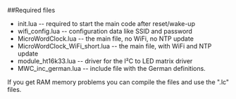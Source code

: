 ##Required files

- init.lua                        -- required to start the main code after reset/wake-up
- wifi_config.lua                 -- configuration data like SSID and password
- MicroWordClock.lua              -- the main file, no WiFi, no NTP update
- MicroWordClock_WiFi_short.lua   -- the main file, with WiFi and NTP update
- module_ht16k33.lua              -- driver for the I²C to LED matrix driver
- MWC_inc_german.lua              -- include file with the German definitions.

If you get RAM memory problems you can compile the files and use the ".lc" files.
